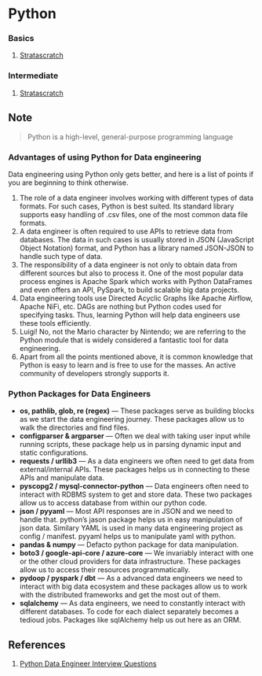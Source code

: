 # Python

### Basics

1. [Stratascratch](./basics/stratascratch/)

### Intermediate

1. [Stratascratch](./intermediate/stratascratch/)

## Note

> Python is a high-level, general-purpose programming language

### Advantages of using Python for Data engineering

Data engineering using Python only gets better, and here is a list of points if you are beginning to think otherwise.

1. The role of a data engineer involves working with different types of data formats. For such cases, Python is best suited. Its standard library supports easy handling of .csv files, one of the most common data file formats.
2. A data engineer is often required to use APIs to retrieve data from databases. The data in such cases is usually stored in JSON (JavaScript Object Notation) format, and Python has a library named JSON-JSON to handle such type of data.
3. The responsibility of a data engineer is not only to obtain data from different sources but also to process it. One of the most popular data process engines is Apache Spark which works with Python DataFrames and even offers an API, PySpark, to build scalable big data projects.
4. Data engineering tools use Directed Acyclic Graphs like Apache Airflow, Apache NiFi, etc. DAGs are nothing but Python codes used for specifying tasks. Thus, learning Python will help data engineers use these tools efficiently.
5. Luigi! No, not the Mario character by Nintendo; we are referring to the Python module that is widely considered a fantastic tool for data engineering.
6. Apart from all the points mentioned above, it is common knowledge that Python is easy to learn and is free to use for the masses. An active community of developers strongly supports it.

### Python Packages for Data Engineers

* **os, pathlib, glob, re (regex)** — These packages serve as building blocks as we start the data engineering journey. These packages allow us to walk the directories and find files.
* **configparser & argparser** — Often we deal with taking user input while running scripts, these package help us in parsing dynamic input and static configurations.
* **requests / urllib3** — As a data engineers we often need to get data from external/internal APIs. These packages helps us in connecting to these APIs and manipulate data.
* **pyscopg2 / mysql-connector-python** — Data engineers often need to interact with RDBMS system to get and store data. These two packages allow us to access database from within our python code.
* **json / pyyaml** — Most API responses are in JSON and we need to handle that. python’s jason package helps us in easy manipulation of json data. Similary YAML is used in many data engineering project as config / manifest. pyyaml helps us to manipulate yaml with python.
* **pandas & numpy** — Defacto python package for data manipulation.
* **boto3 / google-api-core / azure-core** — We invariably interact with one or the other cloud providers for data infrastructure. These packages allow us to access their resources programmatically.
* **pydoop / pyspark / dbt** — As a advanced data engineers we need to interact with big data ecosystem and these packages allow us to work with the distributed frameworks and get the most out of them.
* **sqlalchemy** — As data engineers, we need to constantly interact with different databases. To code for each dialect separately becomes a tedioud jobs. Packages like sqlAlchemy help us out here as an ORM.

## References

1. [Python Data Engineer Interview Questions](https://www.stratascratch.com/blog/python-data-engineer-interview-questions/)
